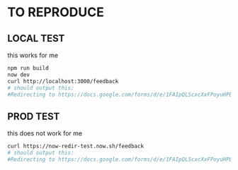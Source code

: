 # TO REPRODUCE
## LOCAL TEST
this works for me
```bash
npm run build
now dev
curl http://localhost:3000/feedback
# should output this:
#Redirecting to https://docs.google.com/forms/d/e/1FAIpQLScxcXxFPoyuHPBXrRnTVK19zFRnpMXW5A_mLzhLaOekccxoOg/viewform (308)
```
## PROD TEST
this does not work for me
```bash
curl https://now-redir-test.now.sh/feedback
# should output this:
#Redirecting to https://docs.google.com/forms/d/e/1FAIpQLScxcXxFPoyuHPBXrRnTVK19zFRnpMXW5A_mLzhLaOekccxoOg/viewform (308)
```
